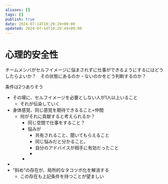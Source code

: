 ```yaml
---
aliases: []
tags: []
publish: true
date: 2024-07-14T10:29:29+09:00
updated: 2024-07-14T10:29:44+09:00
---
```


# 心理的安全性
チームメンバがセルフイメージに悩まされずに仕事ができるようにするにはどうしたらよいか？　その状態にあるのか・ないのかをどう判断するのか？

条件は2つありそう
- その場に、セルフイメージを必要としない人が1人以上いること
	- それが伝染していく
- 身体感覚、同じ感覚を期待できるること=仲間
	- 何がそれに貢献すると考えられるか？
		- 同じ空間で仕事をすること？
		- 悩みが
			- 共有されること、聞いてもらえること
			- 同じ悩みだと分かること。
			- 自分のアドバイスが相手に有効だったこと
			- 
		- 
- 
- ”斜め”の存在が、局所的なタコツボ化を解消する
	- この存在も上記条件を持つことが望ましい